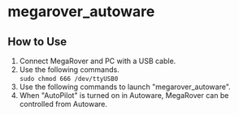 # megarover_autoware

## How to Use
1. Connect MegaRover and PC with a USB cable.
2. Use the following commands.  
``` sudo chmod 666 /dev/ttyUSB0 ```  
3. Use the following commands to launch "megarover_autoware".
4. When "AutoPilot" is turned on in Autoware, MegaRover can be controlled from Autoware.
